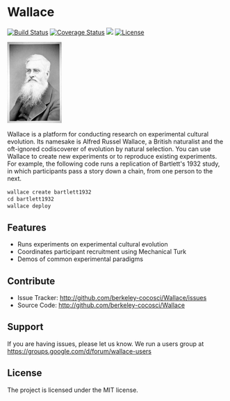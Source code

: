 Wallace
=======
[![Build Status](https://travis-ci.org/suchow/Wallace.svg?branch=master)](https://travis-ci.org/suchow/Wallace)
[![Coverage Status](https://coveralls.io/repos/suchow/Wallace/badge.svg?branch=master&service=github)](https://coveralls.io/github/suchow/Wallace?branch=master)
<a href="https://codeclimate.com/github/suchow/Wallace"><img src="https://codeclimate.com/github/suchow/Wallace/badges/gpa.svg" /></a>
[![License](https://img.shields.io/github/license/berkeley-cocosci/Wallace.svg)](http://en.wikipedia.org/wiki/MIT_License)

<img src="portrait.jpg?raw=true" width="125" alt="Portrait of Alfred Russel Wallace">

Wallace is a platform for conducting research on experimental cultural evolution. Its namesake is Alfred Russel Wallace, a British naturalist and the oft-ignored codiscoverer of evolution by natural selection. You can use Wallace to create new experiments or to reproduce existing experiments. For example, the following code runs a replication of Bartlett's 1932 study, in which participants pass a story down a chain, from one person to the next.

    wallace create bartlett1932
    cd bartlett1932
    wallace deploy
    
Features
--------
- Runs experiments on experimental cultural evolution
- Coordinates participant recruitment using Mechanical Turk
- Demos of common experimental paradigms

Contribute
----------
- Issue Tracker: http://github.com/berkeley-cocosci/Wallace/issues
- Source Code: http://github.com/berkeley-cocosci/Wallace

Support
-------
If you are having issues, please let us know.
We run a users group at https://groups.google.com/d/forum/wallace-users

License
-------
The project is licensed under the MIT license.
